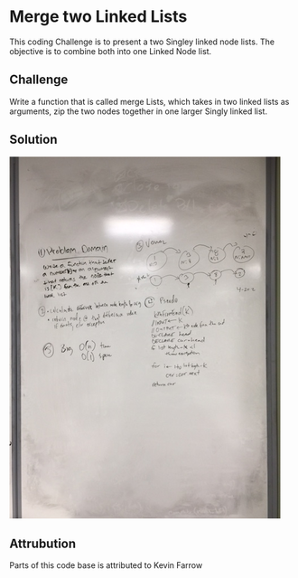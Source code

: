 # Merge two Linked Lists
This coding Challenge is to present a two Singley linked node lists.
The objective is to combine both into one Linked Node list.

## Challenge
Write a function that is called merge Lists, which takes in two linked lists as 
arguments, zip the two nodes together in one larger Singly linked list. 

## Solution
![alt text](/Assets/InsertAssertions.JPG)

## Attrubution
Parts of this code base is attributed to Kevin Farrow
